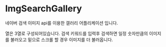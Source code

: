 # ImgSearchGallery

네이버 검색 이미지 api를 이용한 갤러리 어플리케이션 입니다.

열은 3열로 구성되어있습니다.
검색 키워드를 입력후 검색하면 일정 숫자만큼의 이미지를 불러오고
밑으로 스크롤 할 경우 이미지를 더 불러옵니다.
